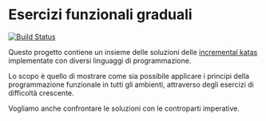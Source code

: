 # Esercizi funzionali graduali

[![Build Status](https://travis-ci.org/CodeGardenRome/incremental-katas-jvm-langs.svg?branch=master)](https://travis-ci.org/CodeGardenRome/incremental-katas-jvm-langs)

Questo progetto contiene un insieme delle soluzioni delle [incremental katas](https://github.com/Gianfrancoalongi/incremental_katas) implementate con diversi linguaggi di programmazione.

Lo scopo è quello di mostrare come sia possibile applicare i principi della programmazione funzionale in tutti gli ambienti, attraverso degli esercizi di difficoltà crescente.

Vogliamo anche confrontare le soluzioni con le controparti imperative.
